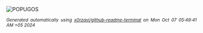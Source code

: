 <div align="justify">
<picture>
    <source media="(prefers-color-scheme: dark)" srcset="https://i.ibb.co/d49SSj1/output-gif.gif">
    <source media="(prefers-color-scheme: light)" srcset="https://i.ibb.co/d49SSj1/output-gif.gif">
    <img alt="POPUGOS" src="https://i.ibb.co/d49SSj1/output-gif.gif">
</picture>

<sub><i>Generated automatically using [x0rzavi/github-readme-terminal](https://github.com/x0rzavi/github-readme-terminal) on Mon Oct 07 05:49:41 AM +05 2024</i></sub>
</div>